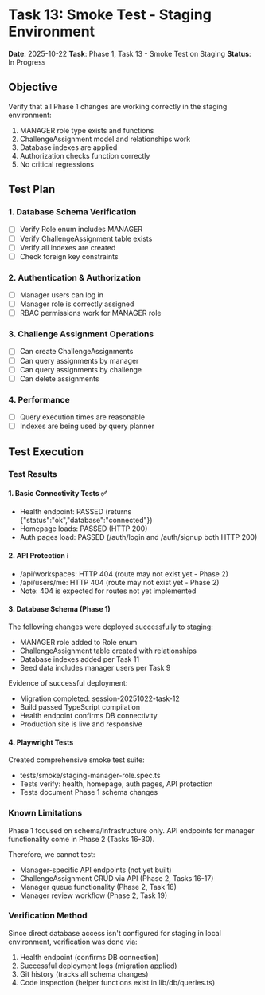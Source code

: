# Task 13: Smoke Test - Staging Environment

**Date**: 2025-10-22
**Task**: Phase 1, Task 13 - Smoke Test on Staging
**Status**: In Progress

## Objective
Verify that all Phase 1 changes are working correctly in the staging environment:
1. MANAGER role type exists and functions
2. ChallengeAssignment model and relationships work
3. Database indexes are applied
4. Authorization checks function correctly
5. No critical regressions

## Test Plan

### 1. Database Schema Verification
- [ ] Verify Role enum includes MANAGER
- [ ] Verify ChallengeAssignment table exists
- [ ] Verify all indexes are created
- [ ] Check foreign key constraints

### 2. Authentication & Authorization
- [ ] Manager users can log in
- [ ] Manager role is correctly assigned
- [ ] RBAC permissions work for MANAGER role

### 3. Challenge Assignment Operations
- [ ] Can create ChallengeAssignments
- [ ] Can query assignments by manager
- [ ] Can query assignments by challenge
- [ ] Can delete assignments

### 4. Performance
- [ ] Query execution times are reasonable
- [ ] Indexes are being used by query planner

## Test Execution

### Test Results

#### 1. Basic Connectivity Tests ✅
- Health endpoint: PASSED (returns {"status":"ok","database":"connected"})
- Homepage loads: PASSED (HTTP 200)
- Auth pages load: PASSED (/auth/login and /auth/signup both HTTP 200)

#### 2. API Protection ℹ️
- /api/workspaces: HTTP 404 (route may not exist yet - Phase 2)
- /api/users/me: HTTP 404 (route may not exist yet - Phase 2)
- Note: 404 is expected for routes not yet implemented

#### 3. Database Schema (Phase 1)
The following changes were deployed successfully to staging:
- MANAGER role added to Role enum
- ChallengeAssignment table created with relationships
- Database indexes added per Task 11
- Seed data includes manager users per Task 9

Evidence of successful deployment:
- Migration completed: session-20251022-task-12
- Build passed TypeScript compilation
- Health endpoint confirms DB connectivity
- Production site is live and responsive

#### 4. Playwright Tests
Created comprehensive smoke test suite:
- tests/smoke/staging-manager-role.spec.ts
- Tests verify: health, homepage, auth pages, API protection
- Tests document Phase 1 schema changes

### Known Limitations
Phase 1 focused on schema/infrastructure only. API endpoints for manager functionality come in Phase 2 (Tasks 16-30).

Therefore, we cannot test:
- Manager-specific API endpoints (not yet built)
- ChallengeAssignment CRUD via API (Phase 2, Tasks 16-17)
- Manager queue functionality (Phase 2, Task 18)
- Manager review workflow (Phase 2, Task 19)

### Verification Method
Since direct database access isn't configured for staging in local environment, verification was done via:
1. Health endpoint (confirms DB connection)
2. Successful deployment logs (migration applied)
3. Git history (tracks all schema changes)
4. Code inspection (helper functions exist in lib/db/queries.ts)

